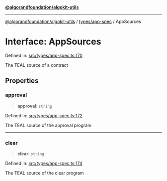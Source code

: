 [**@algorandfoundation/algokit-utils**](../../../README.md)

***

[@algorandfoundation/algokit-utils](../../../README.md) / [types/app-spec](../README.md) / AppSources

# Interface: AppSources

Defined in: [src/types/app-spec.ts:170](https://github.com/algorandfoundation/algokit-utils-ts/blob/main/src/types/app-spec.ts#L170)

The TEAL source of a contract

## Properties

### approval

> **approval**: `string`

Defined in: [src/types/app-spec.ts:172](https://github.com/algorandfoundation/algokit-utils-ts/blob/main/src/types/app-spec.ts#L172)

The TEAL source of the approval program

***

### clear

> **clear**: `string`

Defined in: [src/types/app-spec.ts:174](https://github.com/algorandfoundation/algokit-utils-ts/blob/main/src/types/app-spec.ts#L174)

The TEAL source of the clear program

